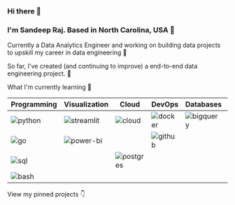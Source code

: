 <!---
sandeeprajchk/sandeeprajchk is a ✨ special ✨ repository because its `README.md` (this file) appears on your GitHub profile.
You can click the Preview link to take a look at your changes.
--->
### Hi there 👋

### I'm Sandeep Raj. Based in North Carolina, USA 📍

Currently a Data Analytics Engineer and working on building data projects to upskill my career in data engineering 🔨

So far, I've created (and continuing to improve) a end-to-end data engineering project. 🌱

What I'm currently learning 🧠

| Programming | Visualization | Cloud          | DevOps        | Databases  | Tools          |
| ----------- | ------------- | -------------- | --------------|------------|----------------|
| ![python](https://img.shields.io/badge/Python-3776AB?style=flat-square&logo=python&logoColor=white)     | ![streamlit](https://img.shields.io/badge/Streamlit-FF4B4B?style=flat-square&logo=streamlit&logoColor=white) | ![cloud](https://img.shields.io/badge/Google_Cloud-4285F4?style=flat-square&logo=googlecloud&logoColor=white)       | ![docker](https://img.shields.io/badge/Docker-2496ED?style=flat-square&logo=docker&logoColor=white)        | ![bigquery](https://img.shields.io/badge/BigQuery-669DF6?style=flat-square&logo=googlebigquery&logoColor=white) | ![Airflow](https://img.shields.io/badge/Airflow?style=for-the-badge&logo=Airflow)
| ![go](https://img.shields.io/badge/Golang-00ADD8?style=flat-square&logo=go&logoColor=white) | ![power-bi](https://img.shields.io/badge/Power_BI-F2C811?style=flat-square&logo=powerbi&logoColor=white) | | ![github](https://img.shields.io/badge/GitHub_Actions-181717?style=flat-square&logo=github&logoColor=white)| |
| ![sql](https://img.shields.io/badge/SQL-003B57?style=flat-square&logo=sqlite&logoColor=white) | | ![postgres](https://img.shields.io/badge/PostgreSQL-4169E1?style=flat-square&logo=postgresql&logoColor=white) |
| ![bash](https://img.shields.io/badge/Bash-4EAA25?style=flat-square&logo=gnubash&logoColor=white) | | |

View my pinned projects 👇
